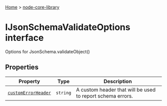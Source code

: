 <!-- docId=node-core-library.ijsonschemavalidateoptions -->

[Home](./index.md) &gt; [node-core-library](./node-core-library.md)

# IJsonSchemaValidateOptions interface

Options for JsonSchema.validateObject()

## Properties

|  Property | Type | Description |
|  --- | --- | --- |
|  [`customErrorHeader`](./node-core-library.ijsonschemavalidateoptions.customerrorheader.md) | `string` | A custom header that will be used to report schema errors. |

